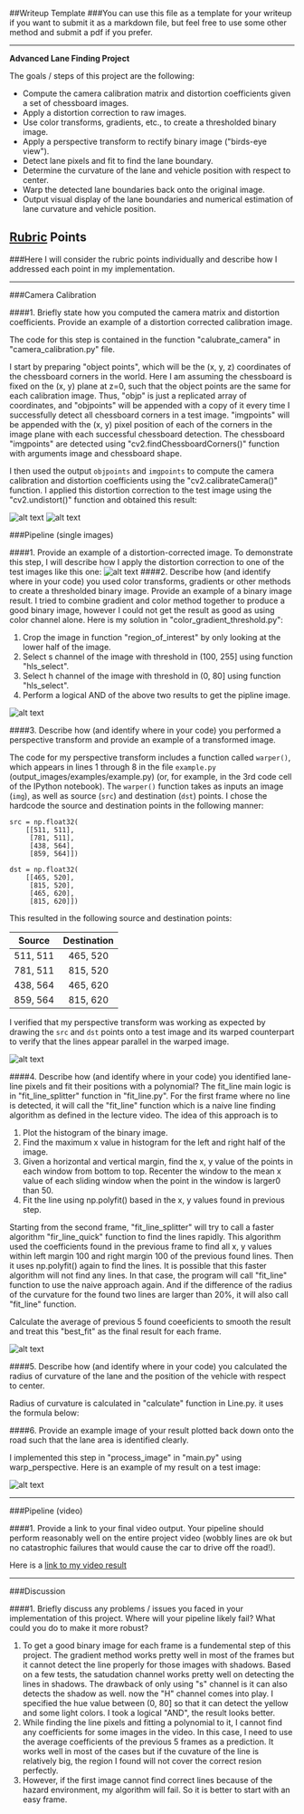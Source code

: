 ##Writeup Template
###You can use this file as a template for your writeup if you want to submit it as a markdown file, but feel free to use some other method and submit a pdf if you prefer.

---

**Advanced Lane Finding Project**

The goals / steps of this project are the following:

* Compute the camera calibration matrix and distortion coefficients given a set of chessboard images.
* Apply a distortion correction to raw images.
* Use color transforms, gradients, etc., to create a thresholded binary image.
* Apply a perspective transform to rectify binary image ("birds-eye view").
* Detect lane pixels and fit to find the lane boundary.
* Determine the curvature of the lane and vehicle position with respect to center.
* Warp the detected lane boundaries back onto the original image.
* Output visual display of the lane boundaries and numerical estimation of lane curvature and vehicle position.

[//]: # (Image References)

[image1]: ./images/original.jpg "distorted"
[image2]: ./images/undist.jpg "undistorted"
[image3]: ./images/test_image.jpg "Road Transformed"
[image4]: ./images/binary_img.jpg "Binary Example"
[image5]: ./images/warped_lanes.jpg "Warped Example"
[image6]: ./images/color_fit_lines.jpg "Fit Visual"
[image7]: ./images/example_output.jpg "Output"
[video1]: ./project_video_result.mp4 "Video"

## [Rubric](https://review.udacity.com/#!/rubrics/571/view) Points
###Here I will consider the rubric points individually and describe how I addressed each point in my implementation.

---
###Camera Calibration

####1. Briefly state how you computed the camera matrix and distortion coefficients. Provide an example of a distortion corrected calibration image.

The code for this step is contained in the function "calubrate_camera" in "camera_calibration.py" file.

I start by preparing "object points", which will be the (x, y, z) coordinates of the chessboard corners in the world. Here I am assuming the chessboard is fixed on the (x, y) plane at z=0, such that the object points are the same for each calibration image.  Thus, "objp" is just a replicated array of coordinates, and "objpoints" will be appended with a copy of it every time I successfully detect all chessboard corners in a test image.  "imgpoints" will be appended with the (x, y) pixel position of each of the corners in the image plane with each successful chessboard detection. The chessboard "imgpoints" are detected using "cv2.findChessboardCorners()"  function with arguments image and chessboard shape.

I then used the output `objpoints` and `imgpoints` to compute the camera calibration and distortion coefficients using the "cv2.calibrateCamera()" function.  I applied this distortion correction to the test image using the "cv2.undistort()" function and obtained this result:

![alt text][image1]
![alt text][image2]

###Pipeline (single images)

####1. Provide an example of a distortion-corrected image.
To demonstrate this step, I will describe how I apply the distortion correction to one of the test images like this one:
![alt text][image3]
####2. Describe how (and identify where in your code) you used color transforms, gradients or other methods to create a thresholded binary image.  Provide an example of a binary image result.
I tried to combine gradient and color method together to produce a good binary image, however I could not get the result as good as using color channel alone. Here is my solution in "color_gradient_threshold.py":
1. Crop the image in function "region_of_interest" by only looking at the lower half of the image.
2. Select s channel of the image with threshold in (100, 255] using function "hls_select".
3. Select h channel of the image with threshold in (0, 80] using function "hls_select".
4. Perform a logical AND of the above two results to get the pipline image.

![alt text][image4]

####3. Describe how (and identify where in your code) you performed a perspective transform and provide an example of a transformed image.

The code for my perspective transform includes a function called `warper()`, which appears in lines 1 through 8 in the file `example.py` (output_images/examples/example.py) (or, for example, in the 3rd code cell of the IPython notebook).  The `warper()` function takes as inputs an image (`img`), as well as source (`src`) and destination (`dst`) points.  I chose the hardcode the source and destination points in the following manner:

```
src = np.float32(
    [[511, 511],
     [781, 511],
     [438, 564],
     [859, 564]])

dst = np.float32(
    [[465, 520],
     [815, 520],
     [465, 620],
     [815, 620]])
```
This resulted in the following source and destination points:

| Source        | Destination   |
|:-------------:|:-------------:|
| 511, 511      | 465, 520      |
| 781, 511      | 815, 520      |
| 438, 564      | 465, 620      |
| 859, 564      | 815, 620      |

I verified that my perspective transform was working as expected by drawing the `src` and `dst` points onto a test image and its warped counterpart to verify that the lines appear parallel in the warped image.

![alt text][image5]

####4. Describe how (and identify where in your code) you identified lane-line pixels and fit their positions with a polynomial?
The fit_line main logic is in "fit_line_splitter" function in "fit_line.py". For the first frame where no line is detected, it will call the "fit_line" function which is a naive line finding algorithm as defined in the lecture video. The idea of this approach is to
1. Plot the histogram of the binary image.
2. Find the maximum x value in histogram for the left and right half of the image.
3. Given a horizontal and vertical margin, find the x, y value of the points in each  window from bottom to top. Recenter the window to the mean x value of each sliding window when the point in the window is larger0 than 50.
4. Fit the line using np.polyfit() based in the x, y values found in previous step.

Starting from the second frame, "fit_line_splitter" will try to call a faster algorithm "fir_line_quick" function to find the lines rapidly. This algorithm used the coefficients found in the previous frame to find all x, y values within left margin 100 and right margin 100 of the previous found lines. Then it uses np.polyfit() again to find the lines. It is possible that this faster algorithm will not find any lines. In that case, the program will call "fit_line" function to use the naive approach again. And if the difference of the radius of the curvature for the found two lines are larger than 20%, it will also call "fit_line" function.

Calculate the average of previous 5 found coeeficients to smooth the result and treat this "best_fit" as the final result for each frame.

![alt text][image6]

####5. Describe how (and identify where in your code) you calculated the radius of curvature of the lane and the position of the vehicle with respect to center.

Radius of curvature is calculated in "calculate" function in Line.py. it uses the formula below:

####6. Provide an example image of your result plotted back down onto the road such that the lane area is identified clearly.

I implemented this step in "process_image" in "main.py" using warp_perspective.  Here is an example of my result on a test image:


![alt text][image7]

---

###Pipeline (video)

####1. Provide a link to your final video output.  Your pipeline should perform reasonably well on the entire project video (wobbly lines are ok but no catastrophic failures that would cause the car to drive off the road!).

Here is a [link to my video result](./project_video.mp4)

---

###Discussion

####1. Briefly discuss any problems / issues you faced in your implementation of this project.  Where will your pipeline likely fail?  What could you do to make it more robust?

1. To get a good binary image for each frame is a fundemental step of this project. The gradient method works pretty well in most of the frames but it cannot detect the line properly for those images with shadows. Based on a few tests, the satudation channel works pretty well on detecting the lines in shadows. The drawback of only using "s" channel is it can also detects the shadow as well. now the "H" channel comes into play. I specified the hue value between (0, 80] so that it can detect the yellow and some light colors. I took a logical "AND", the result looks better.
2. While finding the line pixels and fitting a polynomial to it, I cannot find any coefficients for some images in the video. In this case, I need to use the average coefficients of the previous 5 frames as a prediction. It works well in most of the cases but if the cuvature of the line is relatively big, the region I found will not cover the correct resion perfectly.
3. However, if the first image cannot find correct lines because of the hazard environment, my algorithm will fail. So it is better to start with an easy frame.
